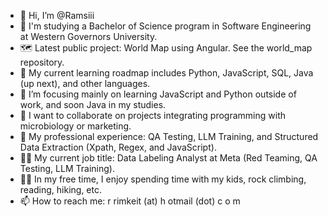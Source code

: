 - 👋 Hi, I’m @Ramsiii
- 📖 I'm studying a Bachelor of Science program in Software Engineering at Western Governors University.
- 🗺 Latest public project: World Map using Angular. See the world_map repository.
- 👀 My current learning roadmap includes Python, JavaScript, SQL, Java (up next), and other languages.
- 🌱 I’m focusing mainly on learning JavaScript and Python outside of work, and soon Java in my studies.
- 💞️ I want to collaborate on projects integrating programming with microbiology or marketing.
- 🤖 My professional experience: QA Testing, LLM Training, and Structured Data Extraction (Xpath, Regex, and JavaScript).
- 👨‍💻 My current job title: Data Labeling Analyst at Meta (Red Teaming, QA Testing, LLM Training).
- 🧗‍♂️ In my free time, I enjoy spending time with my kids, rock climbing, reading, hiking, etc.
- 📫 How to reach me: r rimkeit (at) h otmail (dot) c o m
